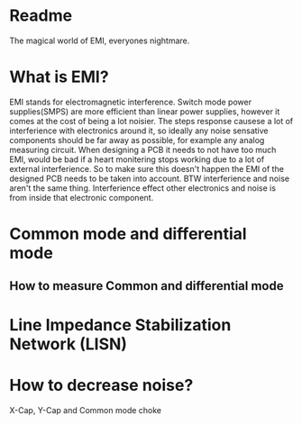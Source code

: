 # Readme
The magical world of EMI, everyones nightmare. 

# What is EMI?
EMI stands for electromagnetic interference. Switch mode power supplies(SMPS) are more efficient than linear power supplies, however it comes at the cost of being a lot noisier. The steps response causese a lot of interferience with electronics around it, so ideally any noise sensative components should be far away as possible, for example any analog measuring circuit. When designing a PCB it needs to not have too much EMI, would be bad if a heart monitering stops working due to a lot of external interferience. So to make sure this doesn't happen the EMI of the designed PCB needs to be taken into account. BTW interferience and noise aren't the same thing. Interferience effect other electronics and noise is from inside that electronic component.

# Common mode and differential mode 

## How to measure Common and differential mode


# Line Impedance Stabilization Network (LISN)

# How to decrease noise?

X-Cap, Y-Cap and Common mode choke
